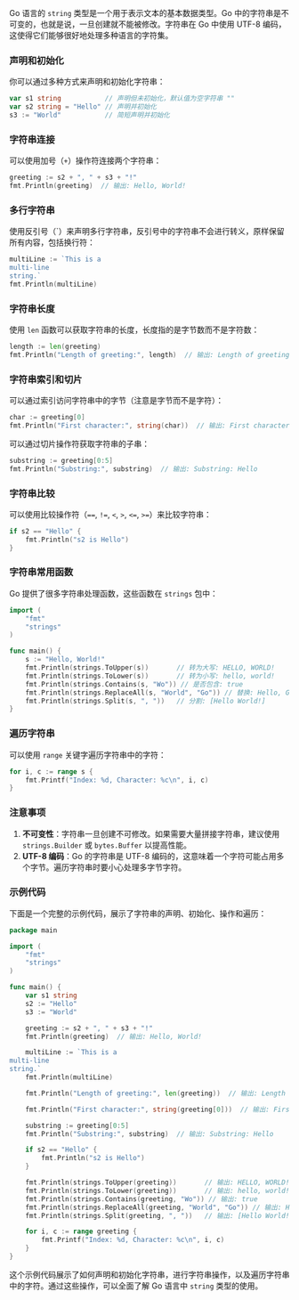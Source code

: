 Go 语言的 `string` 类型是一个用于表示文本的基本数据类型。Go 中的字符串是不可变的，也就是说，一旦创建就不能被修改。字符串在 Go 中使用 UTF-8 编码，这使得它们能够很好地处理多种语言的字符集。

### 声明和初始化

你可以通过多种方式来声明和初始化字符串：

```go
var s1 string           // 声明但未初始化，默认值为空字符串 ""
var s2 string = "Hello" // 声明并初始化
s3 := "World"           // 简短声明并初始化
```

### 字符串连接

可以使用加号（`+`）操作符连接两个字符串：

```go
greeting := s2 + ", " + s3 + "!"
fmt.Println(greeting)  // 输出: Hello, World!
```

### 多行字符串

使用反引号（`）来声明多行字符串，反引号中的字符串不会进行转义，原样保留所有内容，包括换行符：

```go
multiLine := `This is a
multi-line
string.`
fmt.Println(multiLine)
```

### 字符串长度

使用 `len` 函数可以获取字符串的长度，长度指的是字节数而不是字符数：

```go
length := len(greeting)
fmt.Println("Length of greeting:", length)  // 输出: Length of greeting: 13
```

### 字符串索引和切片

可以通过索引访问字符串中的字节（注意是字节而不是字符）：

```go
char := greeting[0]
fmt.Println("First character:", string(char))  // 输出: First character: H
```

可以通过切片操作符获取字符串的子串：

```go
substring := greeting[0:5]
fmt.Println("Substring:", substring)  // 输出: Substring: Hello
```

### 字符串比较

可以使用比较操作符（`==`, `!=`, `<`, `>`, `<=`, `>=`）来比较字符串：

```go
if s2 == "Hello" {
    fmt.Println("s2 is Hello")
}
```

### 字符串常用函数

Go 提供了很多字符串处理函数，这些函数在 `strings` 包中：

```go
import (
    "fmt"
    "strings"
)

func main() {
    s := "Hello, World!"
    fmt.Println(strings.ToUpper(s))       // 转为大写: HELLO, WORLD!
    fmt.Println(strings.ToLower(s))       // 转为小写: hello, world!
    fmt.Println(strings.Contains(s, "Wo")) // 是否包含: true
    fmt.Println(strings.ReplaceAll(s, "World", "Go")) // 替换: Hello, Go!
    fmt.Println(strings.Split(s, ", "))   // 分割: [Hello World!]
}
```

### 遍历字符串

可以使用 `range` 关键字遍历字符串中的字符：

```go
for i, c := range s {
    fmt.Printf("Index: %d, Character: %c\n", i, c)
}
```

### 注意事项

1. **不可变性**：字符串一旦创建不可修改。如果需要大量拼接字符串，建议使用 `strings.Builder` 或 `bytes.Buffer` 以提高性能。
2. **UTF-8 编码**：Go 的字符串是 UTF-8 编码的，这意味着一个字符可能占用多个字节。遍历字符串时要小心处理多字节字符。

### 示例代码

下面是一个完整的示例代码，展示了字符串的声明、初始化、操作和遍历：

```go
package main

import (
    "fmt"
    "strings"
)

func main() {
    var s1 string
    s2 := "Hello"
    s3 := "World"

    greeting := s2 + ", " + s3 + "!"
    fmt.Println(greeting)  // 输出: Hello, World!

    multiLine := `This is a
multi-line
string.`
    fmt.Println(multiLine)

    fmt.Println("Length of greeting:", len(greeting))  // 输出: Length of greeting: 13

    fmt.Println("First character:", string(greeting[0]))  // 输出: First character: H

    substring := greeting[0:5]
    fmt.Println("Substring:", substring)  // 输出: Substring: Hello

    if s2 == "Hello" {
        fmt.Println("s2 is Hello")
    }

    fmt.Println(strings.ToUpper(greeting))       // 输出: HELLO, WORLD!
    fmt.Println(strings.ToLower(greeting))       // 输出: hello, world!
    fmt.Println(strings.Contains(greeting, "Wo")) // 输出: true
    fmt.Println(strings.ReplaceAll(greeting, "World", "Go")) // 输出: Hello, Go!
    fmt.Println(strings.Split(greeting, ", "))   // 输出: [Hello World!]

    for i, c := range greeting {
        fmt.Printf("Index: %d, Character: %c\n", i, c)
    }
}
```

这个示例代码展示了如何声明和初始化字符串，进行字符串操作，以及遍历字符串中的字符。通过这些操作，可以全面了解 Go 语言中 `string` 类型的使用。